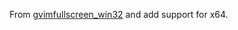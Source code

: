 
From [gvimfullscreen_win32](https://github.com/leonid-shevtsov/gvimfullscreen_win32) and add support for x64.
